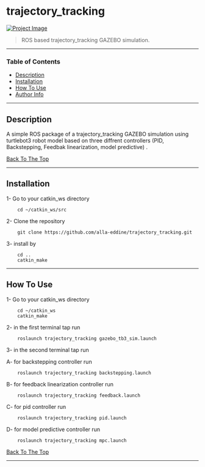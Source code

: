 # trajectory_tracking

[![Project Image](https://img.youtube.com/vi/8TWlnW2JLhw/0.jpg)](https://www.youtube.com/watch?v=8TWlnW2JLhw)

> ROS based trajectory_tracking GAZEBO simulation.

---

### Table of Contents

- [Description](#description)
- [Installation](#Installation)
- [How To Use](#how-to-use)
- [Author Info](#author-info)

---

## Description

A simple ROS package of a trajectory_tracking GAZEBO simulation using turtlebot3 robot model based on three diffrent controllers (PID, Backstepping, Feedbak linearization, model predictive) .

[Back To The Top](#trajectory_tracking)

---

## Installation

1- Go to your catkin_ws directory
```shell
    cd ~/catkin_ws/src
```
2- Clone the repository
```shell
    git clone https://github.com/alla-eddine/trajectory_tracking.git
```
3- install by 
```shell
    cd ..
    catkin_make
```
---

## How To Use

1- Go to your catkin_ws directory
```shell
    cd ~/catkin_ws
    catkin_make
```
2- in the first terminal tap run
```shell
    roslaunch trajectory_tracking gazebo_tb3_sim.launch
```
3- in the second terminal tap run

A- for backstepping controller run 
```shell
    roslaunch trajectory_tracking backstepping.launch
```
B- for feedback linearization controller run 
```shell
    roslaunch trajectory_tracking feedback.launch
```
C- for pid controller run 
```shell
    roslaunch trajectory_tracking pid.launch
```
D- for model predictive controller run 
```shell
    roslaunch trajectory_tracking mpc.launch
```

[Back To The Top](#trajectory_tracking)

---

